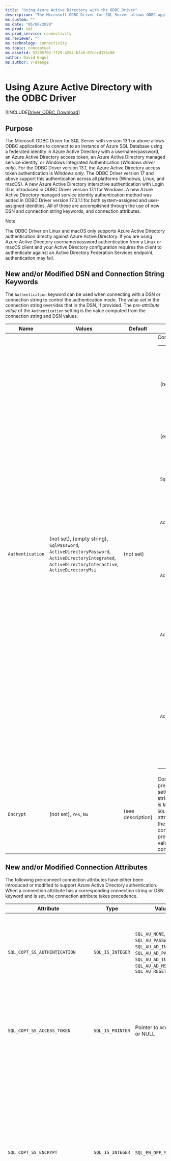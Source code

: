 ```yaml
---
title: "Using Azure Active Directory with the ODBC Driver"
description: "The Microsoft ODBC Driver for SQL Server allows ODBC applications to connect to an instance of Azure SQL Database using Azure Active Directory."
ms.custom: ""
ms.date: "05/06/2020"
ms.prod: sql
ms.prod_service: connectivity
ms.reviewer: ""
ms.technology: connectivity
ms.topic: conceptual
ms.assetid: 52205f03-ff29-4254-bfa8-07cced155c86
author: David-Engel
ms.author: v-daenge
---
```

# Using Azure Active Directory with the ODBC Driver
[!INCLUDE[Driver_ODBC_Download](../../includes/driver_odbc_download.md)]

## Purpose

The Microsoft ODBC Driver for SQL Server with version 13.1 or above allows ODBC applications to connect to an instance of Azure SQL Database using a federated identity in Azure Active Directory with a username/password, an Azure Active Directory access token, an Azure Active Directory managed service identity, or Windows Integrated Authentication (_Windows driver only_). For the ODBC Driver version 13.1, the Azure Active Directory access token authentication is _Windows only_. The ODBC Driver version 17 and above support this authentication across all platforms (Windows, Linux, and macOS). A new Azure Active Directory interactive authentication with Login ID is introduced in ODBC Driver version 17.1 for Windows. A new Azure Active Directory managed service identity authentication method was added in ODBC Driver version 17.3.1.1 for both system-assigned and user-assigned identities. All of these are accomplished through the use of new DSN and connection string keywords, and connection attributes.

> [!NOTE]
> The ODBC Driver on Linux and macOS only supports Azure Active Directory authentication directly against Azure Active Directory. If you are using Azure Active Directory username/password authentication from a Linux or macOS client and your Active Directory configuration requires the client to authenticate against an Active Directory Federation Services endpoint, authentication may fail.

## New and/or Modified DSN and Connection String Keywords

The `Authentication` keyword can be used when connecting with a DSN or connection string to control the authentication mode. The value set in the connection string overrides that in the DSN, if provided. The _pre-attribute value_ of the `Authentication` setting is the value computed from the connection string and DSN values.

|Name|Values|Default|Description|
|-|-|-|-|
|`Authentication`|(not set), (empty string), `SqlPassword`, `ActiveDirectoryPassword`, `ActiveDirectoryIntegrated`, `ActiveDirectoryInteractive`, `ActiveDirectoryMsi` |(not set)|Controls the authentication mode.<table><tr><th>Value<th>Description<tr><td>(not set)<td>Authentication mode determined by other keywords (existing legacy connection options.)<tr><td>(empty string)<td>(Connection string only.) Override and unset an `Authentication` value set in the DSN.<tr><td>`SqlPassword`<td>Directly authenticate to a SQL Server instance using a username and password.<tr><td>`ActiveDirectoryPassword`<td>Authenticate with an Azure Active Directory identity using a username and password.<tr><td>`ActiveDirectoryIntegrated`<td>_Windows driver only_. Authenticate with an Azure Active Directory identity using integrated authentication.<tr><td>`ActiveDirectoryInteractive`<td>_Windows driver only_. Authenticate with an Azure Active Directory identity using interactive authentication.<tr><td>`ActiveDirectoryMsi`<td>Authenticate with Azure Active Directory identity using managed service identity authentication. For user-assigned identity, UID is set to the object ID of the user identity.</table>|
|`Encrypt`|(not set), `Yes`, `No`|(see description)|Controls encryption for a connection. If the pre-attribute value of the `Authentication` setting is not _none_ in the DSN or connection string, the default is `Yes`. Otherwise, the default is `No`. If the attribute `SQL_COPT_SS_AUTHENTICATION` overrides the pre-attribute value of `Authentication`, explicitly set the value of Encryption in the DSN or connection string or connection attribute. The pre-attribute value of Encryption is `Yes` if the value is set to `Yes` in either the DSN or connection string.|

## New and/or Modified Connection Attributes

The following pre-connect connection attributes have either been introduced or modified to support Azure Active Directory authentication. When a connection attribute has a corresponding connection string or DSN keyword and is set, the connection attribute takes precedence.

|Attribute|Type|Values|Default|Description|
|-|-|-|-|-|
|`SQL_COPT_SS_AUTHENTICATION`|`SQL_IS_INTEGER`|`SQL_AU_NONE`, `SQL_AU_PASSWORD`, `SQL_AU_AD_INTEGRATED`, `SQL_AU_AD_PASSWORD`, `SQL_AU_AD_INTERACTIVE`, `SQL_AU_AD_MSI`, `SQL_AU_RESET`|(not set)|See description of `Authentication` keyword above. `SQL_AU_NONE` is provided in order to explicitly override a set `Authentication` value in the DSN and/or connection string, while `SQL_AU_RESET` unsets the attribute if it was set, allowing the DSN or connection string value to take precedence.|
|`SQL_COPT_SS_ACCESS_TOKEN`|`SQL_IS_POINTER`|Pointer to `ACCESSTOKEN` or NULL|NULL|If non-null, specifies the AzureAD Access Token to use. It is an error to specify an access token and also `UID`, `PWD`, `Trusted_Connection`, or `Authentication` connection string keywords or their equivalent attributes. <br> **NOTE:** ODBC Driver version 13.1 only supports this on _Windows_.|
|`SQL_COPT_SS_ENCRYPT`|`SQL_IS_INTEGER`|`SQL_EN_OFF`, `SQL_EN_ON`|(see description)|Controls encryption for a connection. `SQL_EN_OFF` and `SQL_EN_ON` disable and enable encryption, respectively. If the pre-attribute value of the `Authentication` setting is not _none_ or `SQL_COPT_SS_ACCESS_TOKEN` is set, and `Encrypt` was not specified in either the DSN or connection string, the default is `SQL_EN_ON`. Otherwise, the default is `SQL_EN_OFF`. If the connection attribute `SQL_COPT_SS_AUTHENTICATION` is set to not _none_, explicitly set `SQL_COPT_SS_ENCRYPT` to the desired value if `Encrypt` was not specified in the DSN or connection string. The effective value of this attribute controls [whether encryption will be used for the connection.](https://docs.microsoft.com/sql/relational-databases/native-client/features/using-encryption-without-validation)|
|`SQL_COPT_SS_OLDPWD`|\-|\-|\-|Not supported with Azure Active Directory, since password changes to AAD principals cannot be accomplished through an ODBC connection. <br><br>Password expiration for SQL Server Authentication was introduced in SQL Server 2005. The `SQL_COPT_SS_OLDPWD` attribute was added to allow the client to provide both the old and the new password for the connection. When this property is set, the provider will not use the connection pool for the first connection or for subsequent connections, since the connection string will contain the "old password", which has now changed.|
|`SQL_COPT_SS_INTEGRATED_SECURITY`|`SQL_IS_INTEGER`|`SQL_IS_OFF`,`SQL_IS_ON`|`SQL_IS_OFF`|_Deprecated_; use `SQL_COPT_SS_AUTHENTICATION` set to `SQL_AU_AD_INTEGRATED` instead. <br><br>Forces use of Windows Authentication (Kerberos on Linux and macOS) for access validation on server login. When Windows Authentication is used, the driver ignores user identifier and password values provided as part of `SQLConnect`, `SQLDriverConnect`, or `SQLBrowseConnect` processing.|

## UI Additions for Azure Active Directory (Windows driver only)

The DSN setup and connection UIs of the driver have been enhanced with the additional options necessary for using authentication with Azure AD.

### Creating and editing DSNs in the UI

It is possible to use the new Azure AD authentication options when creating or editing an existing DSN using the driver's setup UI:

`Authentication=ActiveDirectoryIntegrated` for Azure Active Directory Integrated authentication to SQL Azure

![CreateNewDSN_ADIntegrated.png](windows/CreateNewDSN_ADIntegrated.png)

`Authentication=ActiveDirectoryPassword` for Azure Active Directory username/password authentication to SQL Azure

![CreateNewDSN_ADPassword.png](windows/CreateNewDSN_ADPassword.png)

`Authentication=ActiveDirectoryInteractive` for Azure Active Directory interactive authentication to SQL Azure

![CreateNewDSN_ADInteractive.png](windows/CreateNewDSN_ADInteractive.png)

`Authentication=SqlPassword` for username/password authentication to SQL Server (Azure or otherwise)

![CreateNewDSN_SQLServer.png](windows/CreateNewDSN_SQLServer.png)

`Trusted_Connection=Yes` for Windows legacy SSPI integrated authentication

![CreateNewDSN_winSSPI.png](windows/CreateNewDSN_winSSPI.png)

The five options correspond to `Trusted_Connection=Yes` (existing legacy Windows SSPI-only integrated authentication) and `Authentication=` `ActiveDirectoryIntegrated`, `SqlPassword`, `ActiveDirectoryPassword`, and `ActiveDirectoryInteractive`, respectively.

### SQLDriverConnect Prompt (Windows driver only)

The prompt dialog displayed by SQLDriverConnect when it requests information required to complete the connection contains three new options for Azure AD authentication:

![ServerLogin.png](windows/ServerLogin.png)

These options correspond to the same five available in the DSN setup UI above.

### Example connection strings
1. SQL Server Authentication - legacy syntax. Server certificate is not validated, and encryption is used only if the server enforces it. The username/password is passed in the connection string.
`server=Server;database=Database;UID=UserName;PWD=Password;`
2. SQL Authentication - new syntax. The client requests encryption (the default value of `Encrypt` is `true`) and the server certificate gets validated, regardless of the encryption setting (unless `TrustServerCertificate` is set to `true`). The username/password is passed in the connection string.
 `server=Server;database=Database;UID=UserName;PWD=Password;Authentication=SqlPassword;`
3. Integrated Windows Authentication (Kerberos on Linux and macOS) using SSPI (to SQL Server or SQL IaaS) - current syntax. Server certificate is not validated, unless encryption is used. 
`server=Server;database=Database;Trusted_Connection=yes;`
4. (_Windows driver only_.) Integrated Windows Authentication using SSPI (if the target database is in SQL Server or SQL IaaS) - new syntax. The client requests encryption (the default value of `Encrypt` is `true`) and the server certificate gets validated, regardless of the encryption setting (unless `TrustServerCertificate` is set to `true`). 
`server=Server;database=Database;Authentication=ActiveDirectoryIntegrated;`
5. AAD Username/Password Authentication (if the target database is in Azure SQL DB). Server certificate gets validated, regardless of the encryption setting (unless `TrustServerCertificate` is set to `true`). The username/password is passed in the connection string. 
`server=Server;database=Database;UID=UserName;PWD=Password;Authentication=ActiveDirectoryPassword;`
6. (_Windows driver only_.) Integrated Windows Authentication using ADAL, which involves redeeming Windows account credentials for an AAD-issued access token, assuming the target database is in Azure SQL Database. Server certificate gets validated, regardless of the encryption setting (unless `TrustServerCertificate` is set to `true`). 
`server=Server;database=Database;Authentication=ActiveDirectoryIntegrated;`
7. (_Windows driver only_.) AAD Interactive Authentication uses Azure Multi-factor Authentication technology to set up connection. In this mode, by providing the login ID, an Azure Authentication dialog is triggered and allows the user to input the password to complete the connection. The username is passed in the connection string.
`server=Server;database=Database;UID=UserName;Authentication=ActiveDirectoryInteractive;`

![WindowsAzureAuth.png](windows/WindowsAzureAuth.png)

8. AAD Managed Service Identity Authentication uses system-assigned or user-assigned identity for authentication to set up connection. For user-assigned identity, UID is set to the object ID of the user identity.<br>
For system-assigned identity,<br>
`server=Server;database=Database;Authentication=ActiveDirectoryMsi;`<br>
For user-assigned identity with object ID equals to myObjectId,<br>
`server=Server;database=Database;UID=myObjectId;Authentication=ActiveDirectoryMsi;`

> [!NOTE]
>- When using the Active Directory options with the Windows ODBC driver ***prior to*** version 17.4.2, ensure that the [Active Directory Authentication Library for SQL Server](https://go.microsoft.com/fwlink/?LinkID=513072) has been installed. When using the Linux and macOS drivers, ensure that `libcurl` has been installed. For driver version 17.2 and later, this is not an explicit dependency since it is not required for the other authentication methods or ODBC operations.
>- To connect using a SQL Server account username and password, you may now use the new `SqlPassword` option, which is recommended especially for SQL Azure since this option enables more secure connection defaults.
>- To connect using an Azure Active Directory account username and password, specify `Authentication=ActiveDirectoryPassword` in the connection string and the `UID` and `PWD` keywords with the username and password, respectively.
>- To connect using Windows Integrated or Active Directory Integrated (Windows driver only) authentication, specify `Authentication=ActiveDirectoryIntegrated` in the connection string. The driver will choose the correct authentication mode automatically. `UID` and `PWD` must not be specified.
>- To connect using Active Directory Interactive (Windows driver only) authentication, `UID` must be specified.

## Authenticating with an Access Token

The `SQL_COPT_SS_ACCESS_TOKEN` pre-connection attribute allows the use of an access token obtained from Azure AD for authentication instead of username and password, and also bypasses the negotiation and obtaining of an access token by the driver. To use an access token, set the `SQL_COPT_SS_ACCESS_TOKEN` connection attribute to a pointer to an `ACCESSTOKEN` structure:

~~~
typedef struct AccessToken
{
    DWORD dataSize;
    BYTE data[];
} ACCESSTOKEN;
~~~

The `ACCESSTOKEN` is a variable-length structure consisting of a 4-byte _length_ followed by _length_ bytes of opaque data that form the access token. Due to how SQL Server handles access tokens, one obtained via an [OAuth 2.0](https://docs.microsoft.com/azure/active-directory/develop/active-directory-authentication-scenarios) JSON response must be expanded so that each byte is followed by a 0 padding byte, similar to a UCS-2 string containing only ASCII characters; however, the token is an opaque value and the length specified, in bytes, must NOT include any null terminator. Because of their considerable length and format constraints, this method of authentication is only available programmatically via the `SQL_COPT_SS_ACCESS_TOKEN` connection attribute; there is no corresponding DSN or connection string keyword. The connection string must not contain `UID`, `PWD`, `Authentication`, or `Trusted_Connection` keywords.

> [!NOTE]
> The ODBC Driver version 13.1 only supports this authentication on _Windows_.

## Azure Active Directory Authentication Sample Code

The following sample shows the code required to connect to SQL Server using Azure Active Directory with connection keywords. Note that there is no need to change the application code itself; the connection string, or DSN if one is used, is the only modification needed to use AAD for authentication:
~~~
    ...
    SQLCHAR connString[] = "Driver={ODBC Driver 13 for SQL Server};Server={server};UID=myuser;PWD=myPass;Authentication=ActiveDirectoryPassword"
    ...
    SQLDriverConnect(hDbc, NULL, connString, SQL_NTS, NULL, 0, NULL, SQL_DRIVER_NOPROMPT);    
    ...
~~~
The following sample shows the code required to connect to SQL Server using Azure Active Directory with access token authentication. In this case, it is necessary to modify application code to process the access token and set the associated connection attribute.
~~~
    SQLCHAR connString[] = "Driver={ODBC Driver 13 for SQL Server};Server={server}"
    SQLCHAR accessToken[] = "eyJ0eXAiOi..."; // In the format extracted from an OAuth JSON response
    ...
    DWORD dataSize = 2 * strlen(accessToken);
    ACCESSTOKEN *pAccToken = malloc(sizeof(ACCESSTOKEN) + dataSize);
    pAccToken->dataSize = dataSize;
    // Expand access token with padding bytes
    for(int i = 0, j = 0; i < dataSize; i += 2, j++) {
        pAccToken->data[i] = accessToken[j];
        pAccToken->data[i+1] = 0;
    }
    ...
    SQLSetConnectAttr(hDbc, SQL_COPT_SS_ACCESS_TOKEN, (SQLPOINTER)pAccToken, SQL_IS_POINTER);
    SQLDriverConnect(hDbc, NULL, connString, SQL_NTS, NULL, 0, NULL, SQL_DRIVER_NOPROMPT);        
    ...
    free(pAccToken);
~~~
The following is a sample connection string for use with Azure Active Directory Interactive Authentication. Note that it does not contain PWD field as the password would be entered using Azure Authentication screen.
~~~
SQLCHAR connString[] = "Driver={ODBC Driver 17 for SQL Server};Server={server};UID=myuser;Authentication=ActiveDirectoryInteractive"
~~~
The following is a sample connection string for use with Azure Active Directory Managed Service Identity Authentication. Note that UID is set to the object ID of the user identity for user-assigned identity.
~~~
// For system-assigned identity,
SQLCHAR connString[] = "Driver={ODBC Driver 17 for SQL Server};Server={server};Authentication=ActiveDirectoryMsi"
...
// For user-assigned identity with object ID equals to myObjectId
SQLCHAR connString[] = "Driver={ODBC Driver 17 for SQL Server};Server={server};UID=myObjectId;Authentication=ActiveDirectoryMsi"
~~~

## See Also

[Token-based authentication support for Azure SQL DB using Azure AD auth](/archive/blogs/sqlsecurity/token-based-authentication-support-for-azure-sql-db-using-azure-ad-auth)
